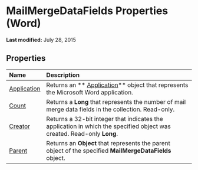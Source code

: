 
# MailMergeDataFields Properties (Word)

 **Last modified:** July 28, 2015


## Properties



|**Name**|**Description**|
|:-----|:-----|
| [Application](ef562d1f-d4a8-6aa2-4ee9-e00583470aac.md)|Returns an  ** [Application](d1cf6f8f-4e88-bf01-93b4-90a83f79cb44.md)** object that represents the Microsoft Word application.|
| [Count](c6b7bb82-ee54-5972-96b6-ab8b2803cf83.md)|Returns a  **Long** that represents the number of mail merge data fields in the collection. Read-only.|
| [Creator](90b66042-6cc1-383b-404f-fd3e5acae687.md)|Returns a 32-bit integer that indicates the application in which the specified object was created. Read-only  **Long**.|
| [Parent](9959105c-607f-650e-ca49-e8a1d6ddb263.md)|Returns an  **Object** that represents the parent object of the specified **MailMergeDataFields** object.|
